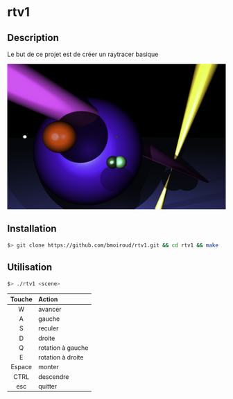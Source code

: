 # rtv1

## Description

Le but de ce projet est de créer un raytracer basique

<img src="./img/img.png"/>

## Installation

``` bash
$> git clone https://github.com/bmoiroud/rtv1.git && cd rtv1 && make
```

## Utilisation

``` bash
$> ./rtv1 <scene>
```

| Touche  | Action             |
|:-------:|:-------------------|
| W       | avancer            |
| A       | gauche             |
| S       | reculer            |
| D       | droite             |
| Q       | rotation à gauche  |
| E       | rotation à droite  |
| Espace  | monter             |
| CTRL    | descendre          |
| esc     | quitter            |
